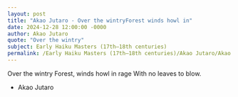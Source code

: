 ```yaml
---
layout: post
title: "Akao Jutaro - Over the wintryForest winds howl in"
date: 2024-12-28 12:00:00 -0000
author: Akao Jutaro
quote: "Over the wintry"
subject: Early Haiku Masters (17th–18th centuries)
permalink: /Early Haiku Masters (17th–18th centuries)/Akao Jutaro/Akao Jutaro - Over the wintryForest winds howl in
---
```


Over the wintry
Forest, winds howl in rage
With no leaves to blow.

- Akao Jutaro
